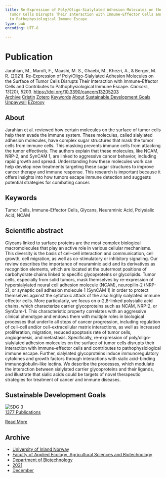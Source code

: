 ```yaml
---
title: Re-Expression of Poly/Oligo-Sialylated Adhesion Molecules on the Surface of
  Tumor Cells Disrupts Their Interaction with Immune-Effector Cells and Contributes
  to Pathophysiological Immune Escape
type: pub
encoding: UTF-8

---
```

<h1>Publication</h1>
<article id="csl-bib-container-A2ABS3LV" class="csl-bib-container">
  <div class="csl-bib-body"> <div class="csl-entry">Jarahian, M., Marofi, F., Maashi, M. S., Ghaebi, M., Khezri, A., &#38; Berger, M. R. (2021). Re-Expression of Poly/Oligo-Sialylated Adhesion Molecules on the Surface of Tumor Cells Disrupts Their Interaction with Immune-Effector Cells and Contributes to Pathophysiological Immune Escape. <i>Cancers</i>, <i>13</i>(20), 5203. <a href="https://doi.org/10.3390/cancers13205203">https://doi.org/10.3390/cancers13205203</a></div> </div>
  <div class="csl-bib-buttons">
    <a href="#taxonomy-article-A2ABS3LV" alt="archive" class="csl-bib-button">Archive</a>
    <a href="https://app.cristin.no/results/show.jsf?id=1965728" alt="Cristin" class="csl-bib-button">Cristin</a>
    <a href="http://zotero.org/groups/5881554/items/A2ABS3LV" alt="Zotero" class="csl-bib-button">Zotero</a>
    <a href="#keywords-article-A2ABS3LV" alt="keywords" class="csl-bib-button">Keywords</a>
    <a href="#about-article-A2ABS3LV" alt="about_pub" class="csl-bib-button">About</a>
    <a href="#sdg-article-A2ABS3LV" alt="sdg" class="csl-bib-button">Sustainable Development Goals</a>
    <a href="https://www.mdpi.com/2072-6694/13/20/5203/pdf?version=1634629553" alt="Unpaywall" class="csl-bib-button">Unpaywall</a>
    <a href="https://www.mdpi.com/2072-6694/13/20/5203/pdf?version=1634629553" alt="EZproxy" class="csl-bib-button">EZproxy</a>
  </div>
  <div id="csl-bib-meta-container-A2ABS3LV"></div>
</article>
<div id="csl-bib-meta-A2ABS3LV" class="csl-bib-meta">
  <article id="about-article-A2ABS3LV" class="about_pub-article">
    <h1>About</h1>
    Jarahian et al. reviewed how certain molecules on the surface of tumor cells help them evade the immune system. These molecules, called sialylated adhesion molecules, have complex sugar structures that mask the tumor cells from immune cells. This masking prevents immune cells from attacking the tumor effectively. The authors explain that these molecules, like NCAM, NRP-2, and SynCAM 1, are linked to aggressive cancer behavior, including rapid growth and spread. Understanding how these molecules work can help develop new treatments targeting these sugar structures to improve cancer therapy and immune response. This research is important because it offers insights into how tumors escape immune detection and suggests potential strategies for combating cancer.
  </article>
  <article id="keywords-article-A2ABS3LV" class="keywords-article">
    <h1>Keywords</h1>
    Tumor Cells, Immune-Effector Cells, Glycans, Neuraminic Acid, Polysialic Acid, NCAM
  </article>
  <article id="abstract-article-A2ABS3LV" class="abstract-article">
    <h1>Scientific abstract</h1>
    Glycans linked to surface proteins are the most complex biological macromolecules that play an active role in various cellular mechanisms. This diversity is the basis of cell–cell interaction and communication, cell growth, cell migration, as well as co-stimulatory or inhibitory signaling. Our review describes the importance of neuraminic acid and its derivatives as recognition elements, which are located at the outermost positions of carbohydrate chains linked to specific glycoproteins or glycolipids. Tumor cells, especially from solid tumors, mask themselves by re-expression of hypersialylated neural cell adhesion molecule (NCAM), neuropilin-2 (NRP-2), or synaptic cell adhesion molecule 1 (SynCAM 1) in order to protect themselves against the cytotoxic attack of the also highly sialylated immune effector cells. More particularly, we focus on α-2,8-linked polysialic acid chains, which characterize carrier glycoproteins such as NCAM, NRP-2, or SynCam-1. This characteristic property correlates with an aggressive clinical phenotype and endows them with multiple roles in biological processes that underlie all steps of cancer progression, including regulation of cell–cell and/or cell–extracellular matrix interactions, as well as increased proliferation, migration, reduced apoptosis rate of tumor cells, angiogenesis, and metastasis. Specifically, re-expression of poly/oligo-sialylated adhesion molecules on the surface of tumor cells disrupts their interaction with immune-effector cells and contributes to pathophysiological immune escape. Further, sialylated glycoproteins induce immunoregulatory cytokines and growth factors through interactions with sialic acid-binding immunoglobulin-like lectins. We describe the processes, which modulate the interaction between sialylated carrier glycoproteins and their ligands, and illustrate that sialic acids could be targets of novel therapeutic strategies for treatment of cancer and immune diseases.
  </article>
  <article id="sdg-article-A2ABS3LV" class="sdg-article">
    <h1>Sustainable Development Goals</h1>
    <div class="sdg-container"><div id="sdg3" class="sdg">
        <img src="{{< params subfolder >}}images/sdg/sdg03_en.png" class="image" alt="SDG 3">
        <div class="sdg-overlay">
          <a href="{{< params subfolder >}}en/archive/?sdg=3#archive" class="sdg-publication-count"><span>1377</span> Publications</a>
          <p><a href="https://sdgs.un.org/goals/goal3" class="sdg-read-more">Read More</a></p>
        </div>
      </div></div>
  </article>
  <article id="taxonomy-article-A2ABS3LV" class="taxonomy-article">
    <h1>Archive</h1>
    <ul>
      <li><a href="{{< params subfolder >}}en/archive/?key=3DCRN523">University of Inland Norway</a></li>
      <li><a href="{{< params subfolder >}}en/archive/?key=T77LXH6D">Faculty of Applied Ecology, Agricultural Sciences and Biotechnology</a></li>
      <li><a href="{{< params subfolder >}}en/archive/?key=VL6KDQ85">Department of Biotechnology</a></li>
      <li><a href="{{< params subfolder >}}en/archive/?key=FJH75VJD">2021</a></li>
      <li><a href="{{< params subfolder >}}en/archive/?key=H75X8VE3">December</a></li>
    </ul>
  </article>
</div>
